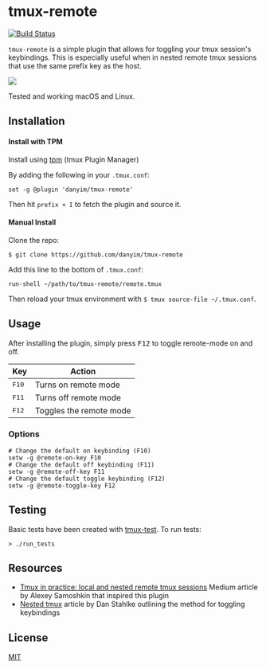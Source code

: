 # tmux-remote

[![Build Status](https://travis-ci.org/danyim/tmux-remote.svg?branch=master)](https://travis-ci.org/danyim/tmux-remote)

`tmux-remote` is a simple plugin that allows for toggling your tmux session's keybindings. This is especially useful when in nested remote tmux sessions that use the same prefix key as the host.

![](https://i.imgur.com/3gfFGpk.png)

Tested and working macOS and Linux.

## Installation

#### Install with TPM
Install using [tpm](https://github.com/tmux-plugins/tpm) (tmux Plugin Manager)

By adding the following in your `.tmux.conf`:

```tmux
set -g @plugin 'danyim/tmux-remote'
```

Then hit `prefix + I` to fetch the plugin and source it.

#### Manual Install

Clone the repo:

    $ git clone https://github.com/danyim/tmux-remote

Add this line to the bottom of `.tmux.conf`:

```tmux
run-shell ~/path/to/tmux-remote/remote.tmux
```

Then reload your tmux environment with `$ tmux source-file ~/.tmux.conf`.

## Usage

After installing the plugin, simply press <kbd>F12</kbd> to toggle remote-mode on and off.

| Key             | Action                  |
| --------------  | ----------------------- |
| <kbd>F10</kbd>  | Turns on remote mode    |
| <kbd>F11</kbd>  | Turns off remote mode   |
| <kbd>F12</kbd>  | Toggles the remote mode |

### Options

```tmux
# Change the default on keybinding (F10)
setw -g @remote-on-key F10
# Change the default off keybinding (F11)
setw -g @remote-off-key F11
# Change the default toggle keybinding (F12)
setw -g @remote-toggle-key F12
```

## Testing
Basic tests have been created with [tmux-test](https://github.com/tmux-plugins/tmux-test). To run tests:

```
> ./run_tests
```

## Resources

- [Tmux in practice: local and nested remote tmux sessions](https://medium.freecodecamp.org/tmux-in-practice-local-and-nested-remote-tmux-sessions-4f7ba5db8795)
  Medium article by Alexey Samoshkin that inspired this plugin
- [Nested tmux](http://stahlke.org/dan/tmux-nested/)
  article by Dan Stahlke outlining the method for toggling keybindings

## License

[MIT](LICENSE.md)
